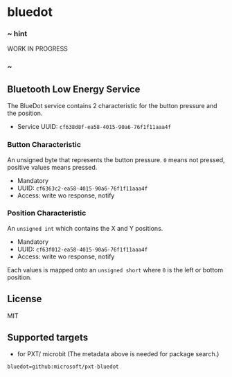 # bluedot

### ~ hint

WORK IN PROGRESS

### ~

## Bluetooth Low Energy Service

The BlueDot service contains 2 characteristic for the button pressure and the position.


* Service UUID: ``cf638d8f-ea58-4015-90a6-76f1f11aaa4f``

### Button Characteristic

An unsigned byte that represents the button pressure. ``0`` means not pressed, positive values means pressed.

* Mandatory
* UUID: ``cf6363c2-ea58-4015-90a6-76f1f11aaa4f``
* Access: write wo response, notify

### Position Characteristic

An ``unsigned int`` which contains the X and Y positions.

* Mandatory
* UUID: ``cf63f012-ea58-4015-90a6-76f1f11aaa4f``
* Access: write wo response, notify

Each values is mapped onto an ``unsigned short`` where ``0`` is the left or bottom position.

## License

MIT

## Supported targets

* for PXT/ microbit
(The metadata above is needed for package search.)

```package
bluedot=github:microsoft/pxt-bluedot
```
